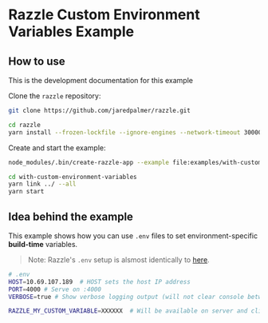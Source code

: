 # Razzle Custom Environment Variables Example

## How to use

<!-- START install generated instructions please keep comment here to allow auto update -->
<!-- DON'T EDIT THIS SECTION, INSTEAD RE-RUN update-examples TO UPDATE -->
This is the development documentation for this example

Clone the `razzle` repository:

```bash
git clone https://github.com/jaredpalmer/razzle.git

cd razzle
yarn install --frozen-lockfile --ignore-engines --network-timeout 30000
```

Create and start the example:

```bash
node_modules/.bin/create-razzle-app --example file:examples/with-custom-environment-variables with-custom-environment-variables --no-install

cd with-custom-environment-variables
yarn link ../ --all
yarn start
```
<!-- END install generated instructions please keep comment here to allow auto update -->

## Idea behind the example
This example shows how you can use `.env` files to set environment-specific
**build-time** variables.

> Note: Razzle's `.env` setup is alsmost identically to [here](https://github.com/facebookincubator/create-react-app/blob/master/packages/react-scripts/template/README.md#adding-custom-environment-variables).

```bash
# .env
HOST=10.69.107.189  # HOST sets the host IP address
PORT=4000 # Serve on :4000
VERBOSE=true # Show verbose logging output (will not clear console between compiles)

RAZZLE_MY_CUSTOM_VARIABLE=XXXXXX  # Will be available on server and client as process.env.RAZZLE_MY_CUSTOM_VARIABLE
```
